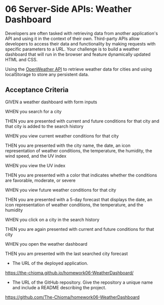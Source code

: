 # 06 Server-Side APIs: Weather Dashboard

Developers are often tasked with retrieving data from another application's API and using it in the context of their own. Third-party APIs allow developers to access their data and functionality by making requests with specific parameters to a URL. Your challenge is to build a weather dashboard that will run in the browser and feature dynamically updated HTML and CSS.

Using the [OpenWeather API](https://openweathermap.org/api) to retrieve weather data for cities and using localStorage to store any persistent data.


## Acceptance Criteria

GIVEN a weather dashboard with form inputs

WHEN you search for a city

THEN you are presented with current and future conditions for that city and that city is added to the search history

WHEN you view current weather conditions for that city

THEN you are presented with the city name, the date, an icon representation of weather conditions, the temperature, the humidity, the wind speed, and the UV index

WHEN you view the UV index

THEN you are presented with a color that indicates whether the conditions are favorable, moderate, or severe

WHEN you view future weather conditions for that city

THEN you are presented with a 5-day forecast that displays the date, an icon representation of weather conditions, the temperature, and the humidity

WHEN you click on a city in the search history

THEN you are again presented with current and future conditions for that city

WHEN you open the weather dashboard

THEN you am presented with the last searched city forecast




* The URL of the deployed application.

https://the-chioma.github.io/homework06-WeatherDashboard/


* The URL of the GitHub repository. Give the repository a unique name and include a README describing the project.

https://github.com/The-Chioma/homework06-WeatherDashboard


